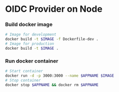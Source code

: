 # OIDC Provider on Node

### Build docker image

```bash
# Image for development
docker build -t $IMAGE -f Dockerfile-dev .
# Image for production
docker build -t $IMAGE .
```

### Run docker container

```bash
# Start container
docker run -d -p 3000:3000 --name $APPNAME $IMAGE
# Stop container
docker stop $APPNAME && docker rm $APPNAME
```
